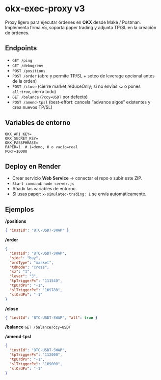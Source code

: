 
# okx-exec-proxy v3

Proxy ligero para ejecutar órdenes en **OKX** desde Make / Postman.
Implementa firma v5, soporta paper trading y adjunta TP/SL en la creación de órdenes.

## Endpoints

- `GET /ping`
- `GET /debug/env`
- `POST /positions`
- `POST /order` (abre y permite TP/SL + seteo de leverage opcional antes de la orden)
- `POST /close` (cierre market reduceOnly; si no envías `sz` o pones `all:true`, cierra todo)
- `GET /balance` (`?ccy=USDT` por defecto)
- `POST /amend-tpsl` (best-effort: cancela “advance algos” existentes y crea nuevos TP/SL)

## Variables de entorno

```env
OKX_API_KEY=
OKX_SECRET_KEY=
OKX_PASSPHRASE=
PAPER=1  # 1=demo, 0 o vacío=real
PORT=10000
```

## Deploy en Render
- Crear servicio **Web Service** -> conectar el repo o subir este ZIP.
- `Start command`: `node server.js`
- Añadir las variables de entorno.
- Si usas paper: `x-simulated-trading: 1` se envía automáticamente.

## Ejemplos

**/positions**
```json
{ "instId": "BTC-USDT-SWAP" }
```

**/order**
```json
{
  "instId": "BTC-USDT-SWAP",
  "side": "buy",
  "ordType": "market",
  "tdMode": "cross",
  "sz": "1",
  "lever": "3",
  "tpTriggerPx": "111540",
  "tpOrdPx": "-1",
  "slTriggerPx": "109780",
  "slOrdPx": "-1"
}
```

**/close**
```json
{ "instId": "BTC-USDT-SWAP", "all": true }
```

**/balance**
`GET /balance?ccy=USDT`

**/amend-tpsl**
```json
{
  "instId": "BTC-USDT-SWAP",
  "tpTriggerPx": "112000",
  "tpOrdPx": "-1",
  "slTriggerPx": "109000",
  "slOrdPx": "-1"
}
```
